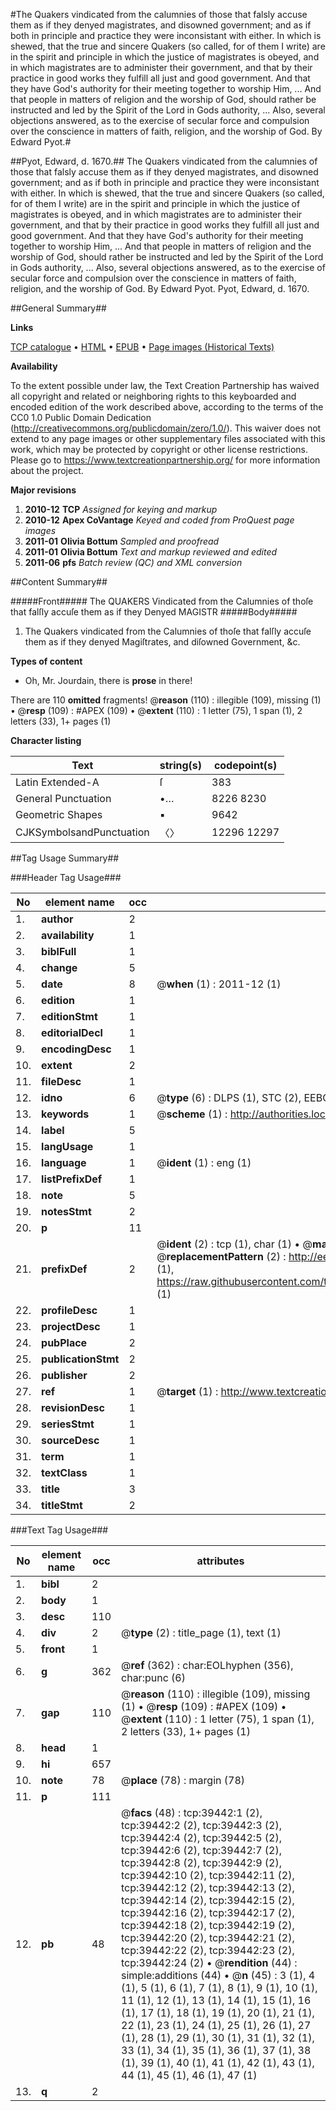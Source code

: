 #The Quakers vindicated from the calumnies of those that falsly accuse them as if they denyed magistrates, and disowned government; and as if both in principle and practice they were inconsistant with either. In which is shewed, that the true and sincere Quakers (so called, for of them I write) are in the spirit and principle in which the justice of magistrates is obeyed, and in which magistrates are to administer their government, and that by their practice in good works they fulfill all just and good government. And that they have God's authority for their meeting together to worship Him, ... And that people in matters of religion and the worship of God, should rather be instructed and led by the Spirit of the Lord in Gods authority, ... Also, several objections answered, as to the exercise of secular force and compulsion over the conscience in matters of faith, religion, and the worship of God. By Edward Pyot.#

##Pyot, Edward, d. 1670.##
The Quakers vindicated from the calumnies of those that falsly accuse them as if they denyed magistrates, and disowned government; and as if both in principle and practice they were inconsistant with either. In which is shewed, that the true and sincere Quakers (so called, for of them I write) are in the spirit and principle in which the justice of magistrates is obeyed, and in which magistrates are to administer their government, and that by their practice in good works they fulfill all just and good government. And that they have God's authority for their meeting together to worship Him, ... And that people in matters of religion and the worship of God, should rather be instructed and led by the Spirit of the Lord in Gods authority, ... Also, several objections answered, as to the exercise of secular force and compulsion over the conscience in matters of faith, religion, and the worship of God. By Edward Pyot.
Pyot, Edward, d. 1670.

##General Summary##

**Links**

[TCP catalogue](http://www.ota.ox.ac.uk/tcp/)  • 
[HTML](http://tei.it.ox.ac.uk/tcp/Texts-HTML/free/A70/A70887.html)  • 
[EPUB](http://tei.it.ox.ac.uk/tcp/Texts-EPUB/free/A70/A70887.epub) • 
[Page images (Historical Texts)](https://historicaltexts.jisc.ac.uk/eebo-99834850e)

**Availability**

To the extent possible under law, the Text Creation Partnership has waived all copyright and related or neighboring rights to this keyboarded and encoded edition of the work described above, according to the terms of the CC0 1.0 Public Domain Dedication (http://creativecommons.org/publicdomain/zero/1.0/). This waiver does not extend to any page images or other supplementary files associated with this work, which may be protected by copyright or other license restrictions. Please go to https://www.textcreationpartnership.org/ for more information about the project.

**Major revisions**

1. __2010-12__ __TCP__ *Assigned for keying and markup*
1. __2010-12__ __Apex CoVantage__ *Keyed and coded from ProQuest page images*
1. __2011-01__ __Olivia Bottum__ *Sampled and proofread*
1. __2011-01__ __Olivia Bottum__ *Text and markup reviewed and edited*
1. __2011-06__ __pfs__ *Batch review (QC) and XML conversion*

##Content Summary##

#####Front#####
The QUAKERS Vindicated from the Calumnies of thoſe that falſly accuſe them as if they Denyed MAGISTR
#####Body#####

1. The Quakers vindicated from the Calumnies of thoſe that falſly accuſe them as if they denyed Magiſtrates, and diſowned Government, &c.

**Types of content**

  * Oh, Mr. Jourdain, there is **prose** in there!

There are 110 **omitted** fragments! 
 @__reason__ (110) : illegible (109), missing (1)  •  @__resp__ (109) : #APEX (109)  •  @__extent__ (110) : 1 letter (75), 1 span (1), 2 letters (33), 1+ pages (1)

**Character listing**


|Text|string(s)|codepoint(s)|
|---|---|---|
|Latin Extended-A|ſ|383|
|General Punctuation|•…|8226 8230|
|Geometric Shapes|▪|9642|
|CJKSymbolsandPunctuation|〈〉|12296 12297|

##Tag Usage Summary##

###Header Tag Usage###

|No|element name|occ|attributes|
|---|---|---|---|
|1.|__author__|2||
|2.|__availability__|1||
|3.|__biblFull__|1||
|4.|__change__|5||
|5.|__date__|8| @__when__ (1) : 2011-12 (1)|
|6.|__edition__|1||
|7.|__editionStmt__|1||
|8.|__editorialDecl__|1||
|9.|__encodingDesc__|1||
|10.|__extent__|2||
|11.|__fileDesc__|1||
|12.|__idno__|6| @__type__ (6) : DLPS (1), STC (2), EEBO-CITATION (1), PROQUEST (1), VID (1)|
|13.|__keywords__|1| @__scheme__ (1) : http://authorities.loc.gov/ (1)|
|14.|__label__|5||
|15.|__langUsage__|1||
|16.|__language__|1| @__ident__ (1) : eng (1)|
|17.|__listPrefixDef__|1||
|18.|__note__|5||
|19.|__notesStmt__|2||
|20.|__p__|11||
|21.|__prefixDef__|2| @__ident__ (2) : tcp (1), char (1)  •  @__matchPattern__ (2) : ([0-9\-]+):([0-9IVX]+) (1), (.+) (1)  •  @__replacementPattern__ (2) : http://eebo.chadwyck.com/downloadtiff?vid=$1&page=$2 (1), https://raw.githubusercontent.com/textcreationpartnership/Texts/master/tcpchars.xml#$1 (1)|
|22.|__profileDesc__|1||
|23.|__projectDesc__|1||
|24.|__pubPlace__|2||
|25.|__publicationStmt__|2||
|26.|__publisher__|2||
|27.|__ref__|1| @__target__ (1) : http://www.textcreationpartnership.org/docs/. (1)|
|28.|__revisionDesc__|1||
|29.|__seriesStmt__|1||
|30.|__sourceDesc__|1||
|31.|__term__|1||
|32.|__textClass__|1||
|33.|__title__|3||
|34.|__titleStmt__|2||


###Text Tag Usage###

|No|element name|occ|attributes|
|---|---|---|---|
|1.|__bibl__|2||
|2.|__body__|1||
|3.|__desc__|110||
|4.|__div__|2| @__type__ (2) : title_page (1), text (1)|
|5.|__front__|1||
|6.|__g__|362| @__ref__ (362) : char:EOLhyphen (356), char:punc (6)|
|7.|__gap__|110| @__reason__ (110) : illegible (109), missing (1)  •  @__resp__ (109) : #APEX (109)  •  @__extent__ (110) : 1 letter (75), 1 span (1), 2 letters (33), 1+ pages (1)|
|8.|__head__|1||
|9.|__hi__|657||
|10.|__note__|78| @__place__ (78) : margin (78)|
|11.|__p__|111||
|12.|__pb__|48| @__facs__ (48) : tcp:39442:1 (2), tcp:39442:2 (2), tcp:39442:3 (2), tcp:39442:4 (2), tcp:39442:5 (2), tcp:39442:6 (2), tcp:39442:7 (2), tcp:39442:8 (2), tcp:39442:9 (2), tcp:39442:10 (2), tcp:39442:11 (2), tcp:39442:12 (2), tcp:39442:13 (2), tcp:39442:14 (2), tcp:39442:15 (2), tcp:39442:16 (2), tcp:39442:17 (2), tcp:39442:18 (2), tcp:39442:19 (2), tcp:39442:20 (2), tcp:39442:21 (2), tcp:39442:22 (2), tcp:39442:23 (2), tcp:39442:24 (2)  •  @__rendition__ (44) : simple:additions (44)  •  @__n__ (45) : 3 (1), 4 (1), 5 (1), 6 (1), 7 (1), 8 (1), 9 (1), 10 (1), 11 (1), 12 (1), 13 (1), 14 (1), 15 (1), 16 (1), 17 (1), 18 (1), 19 (1), 20 (1), 21 (1), 22 (1), 23 (1), 24 (1), 25 (1), 26 (1), 27 (1), 28 (1), 29 (1), 30 (1), 31 (1), 32 (1), 33 (1), 34 (1), 35 (1), 36 (1), 37 (1), 38 (1), 39 (1), 40 (1), 41 (1), 42 (1), 43 (1), 44 (1), 45 (1), 46 (1), 47 (1)|
|13.|__q__|2||

